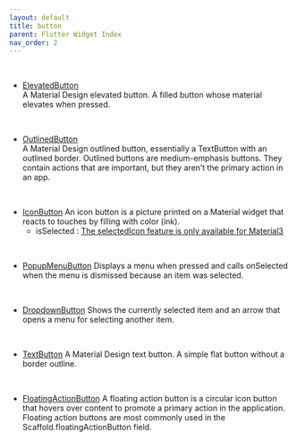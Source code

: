```yaml
---
layout: default
title: button
parent: Flutter Widget Index
nav_order: 2
---
```


<br>

- [ElevatedButton](https://api.flutter.dev/flutter/material/ElevatedButton-class.html)<br>
  A Material Design elevated button. A filled button whose material elevates when pressed.

<br>

- [OutlinedButton](https://api.flutter.dev/flutter/material/OutlinedButton-class.html)<br>
  A Material Design outlined button, essentially a TextButton with an outlined border. Outlined buttons are medium-emphasis buttons. They contain actions that are important, but they aren’t the primary action in an app.
  
<br>

- [IconButton](https://api.flutter.dev/flutter/material/IconButton-class.html)
  An icon button is a picture printed on a Material widget that reacts to touches by filling with color (ink).
  - isSelected : [The selectedIcon feature is only available for Material3](https://stackoverflow.com/questions/74754284/iconbutton-selectedicon-not-toggling)

<br>

- [PopupMenuButton](https://api.flutter.dev/flutter/material/PopupMenuButton-class.html)
  Displays a menu when pressed and calls onSelected when the menu is dismissed because an item was selected.
  
<br>

- [DropdownButton](https://api.flutter.dev/flutter/material/DropdownButton-class.html)
  Shows the currently selected item and an arrow that opens a menu for selecting another item.

<br>

- [TextButton](https://api.flutter.dev/flutter/material/TextButton-class.html)
  A Material Design text button. A simple flat button without a border outline.

<br>

- [FloatingActionButton](https://api.flutter.dev/flutter/material/FloatingActionButton-class.html)
  A floating action button is a circular icon button that hovers over content to promote a primary action in the application. Floating action buttons are most commonly used in the Scaffold.floatingActionButton field.

<br>

